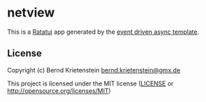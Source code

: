 # netview

This is a [Ratatui] app generated by the [event driven async template].

[Ratatui]: https://ratatui.rs
[event driven async template]: https://github.com/ratatui/templates/tree/main/event-driven-async

## License

Copyright (c) Bernd Krietenstein <bernd.krietenstein@gmx.de>

This project is licensed under the MIT license ([LICENSE] or <http://opensource.org/licenses/MIT>)

[LICENSE]: ./LICENSE
